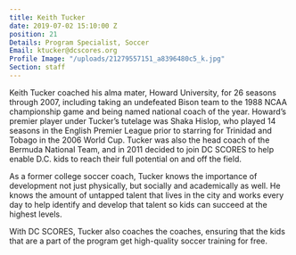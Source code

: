 ```yaml
---
title: Keith Tucker
date: 2019-07-02 15:10:00 Z
position: 21
Details: Program Specialist, Soccer
Email: ktucker@dcscores.org
Profile Image: "/uploads/21279557151_a8396480c5_k.jpg"
Section: staff
---
```


Keith Tucker coached his alma mater, Howard University, for 26 seasons through 2007, including taking an undefeated Bison team to the 1988 NCAA championship game and being named national coach of the year. Howard’s premier player under Tucker’s tutelage was Shaka Hislop, who played 14 seasons in the English Premier League prior to starring for Trinidad and Tobago in the 2006 World Cup. Tucker was also the head coach of the Bermuda National Team, and in 2011 decided to join DC SCORES to help enable D.C. kids to reach their full potential on and off the field. 

As a former college soccer coach, Tucker knows the importance of development not just physically, but socially and academically as well. He knows the amount of untapped talent that lives in the city and works every day to help identify and develop that talent so kids can succeed at the highest levels.

With DC SCORES, Tucker also coaches the coaches, ensuring that the kids that are a part of the program get high-quality soccer training for free. 